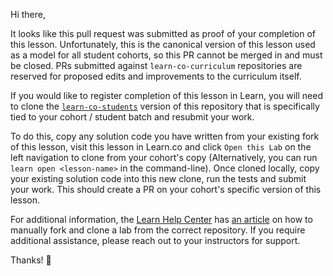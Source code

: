 Hi there,

It looks like this pull request was submitted as proof of your completion of this lesson. Unfortunately, this is the canonical version of this lesson used as a model for all student cohorts, so this PR cannot be merged in and must be closed. PRs submitted against `learn-co-curriculum` repositories are reserved for proposed edits and improvements to the curriculum itself.

If you would like to register completion of this lesson in Learn, you will need to clone the [`learn-co-students`](https://github.com/learn-co-students) version of this repository that is specifically tied to your cohort / student batch and resubmit your work.

To do this, copy any solution code you have written from your existing fork of this lesson, visit this lesson in Learn.co and click `Open this Lab` on the left navigation to clone from your cohort's copy (Alternatively, you can run `learn open <lesson-name>` in the command-line). Once cloned locally, copy your existing solution code into this new clone, run the tests and submit your work. This should create a PR on your cohort's specific version of this lesson.

For additional information, the [Learn Help Center](http://help.learn.co/) has [an article](http://help.learn.co/workflow-tips/github/how-to-manually-open-a-lab) on how to manually fork and clone a lab from the correct repository. If you require additional assistance, please reach out to your instructors for support.

Thanks! 💙
